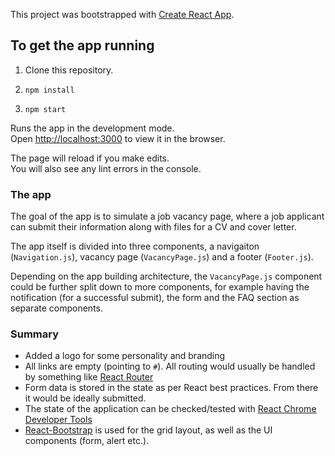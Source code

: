 This project was bootstrapped with [Create React App](https://github.com/facebookincubator/create-react-app).

## To get the app running

1. Clone this repository.

2. `npm install`

3. `npm start`


Runs the app in the development mode.<br>
Open [http://localhost:3000](http://localhost:3000) to view it in the browser.

The page will reload if you make edits.<br>
You will also see any lint errors in the console.

### The app

The goal of the app is to simulate a job vacancy page, where a job applicant can submit their information along with files for a CV and cover letter.

The app itself is divided into three components, a navigaiton (`Navigation.js`), vacancy page (`VacancyPage.js`) and a footer (`Footer.js`).

Depending on the app building architecture, the `VacancyPage.js` component could be further split down to more components, for example having the notification (for a successful submit), the form and the FAQ section as separate components.

### Summary

- Added a logo for some personality and branding
- All links are empty (pointing to `#`). All routing would usually be handled by something like [React Router](https://github.com/ReactTraining/react-router)
- Form data is stored in the state as per React best practices. From there it would be ideally submitted.
- The state of the application can be checked/tested with [React Chrome Developer Tools](https://reactjs.org/blog/2014/01/02/react-chrome-developer-tools.html)
- [React-Bootstrap](https://react-bootstrap.github.io/) is used for the grid layout, as well as the UI components (form, alert etc.).
